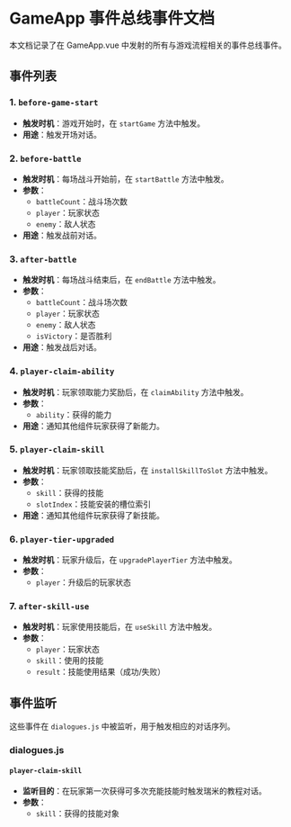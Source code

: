 # GameApp 事件总线事件文档

本文档记录了在 GameApp.vue 中发射的所有与游戏流程相关的事件总线事件。

## 事件列表

### 1. `before-game-start`
- **触发时机**：游戏开始时，在 `startGame` 方法中触发。
- **用途**：触发开场对话。

### 2. `before-battle`
- **触发时机**：每场战斗开始前，在 `startBattle` 方法中触发。
- **参数**：
  - `battleCount`：战斗场次数
  - `player`：玩家状态
  - `enemy`：敌人状态
- **用途**：触发战前对话。

### 3. `after-battle`
- **触发时机**：每场战斗结束后，在 `endBattle` 方法中触发。
- **参数**：
  - `battleCount`：战斗场次数
  - `player`：玩家状态
  - `enemy`：敌人状态
  - `isVictory`：是否胜利
- **用途**：触发战后对话。

### 4. `player-claim-ability`
- **触发时机**：玩家领取能力奖励后，在 `claimAbility` 方法中触发。
- **参数**：
  - `ability`：获得的能力
- **用途**：通知其他组件玩家获得了新能力。

### 5. `player-claim-skill`
- **触发时机**：玩家领取技能奖励后，在 `installSkillToSlot` 方法中触发。
- **参数**：
  - `skill`：获得的技能
  - `slotIndex`：技能安装的槽位索引
- **用途**：通知其他组件玩家获得了新技能。

### 6. `player-tier-upgraded`
- **触发时机**：玩家升级后，在 `upgradePlayerTier` 方法中触发。
- **参数**：
  - `player`：升级后的玩家状态

### 7. `after-skill-use`
- **触发时机**：玩家使用技能后，在 `useSkill` 方法中触发。
- **参数**：
  - `player`：玩家状态
  - `skill`：使用的技能
  - `result`：技能使用结果（成功/失败）

## 事件监听

这些事件在 `dialogues.js` 中被监听，用于触发相应的对话序列。

### dialogues.js

#### `player-claim-skill`
- **监听目的**：在玩家第一次获得可多次充能技能时触发瑞米的教程对话。
- **参数**：
  - `skill`：获得的技能对象
